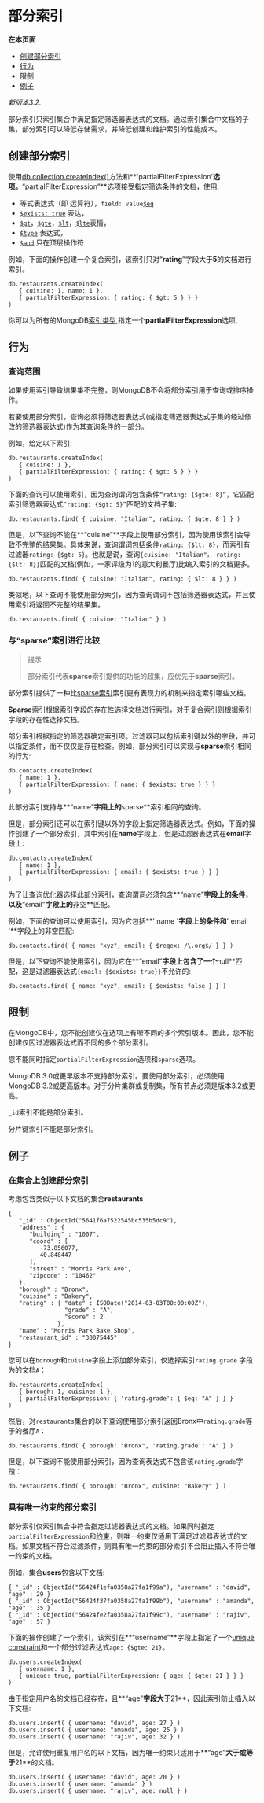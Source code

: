 # 部分索引

**在本页面**

* [创建部分索引](partial-indexes.md#部分)
* [行为](partial-indexes.md#行为)
* [限制](partial-indexes.md#限制)
* [例子](partial-indexes.md#例子)

_新版本3.2._

部分索引只索引集合中满足指定筛选器表达式的文档。通过索引集合中文档的子集，部分索引可以降低存储需求，并降低创建和维护索引的性能成本。

## 创建部分索引

使用[db.collection.createIndex\(\)](https://docs.mongodb.com/master/reference/db.collection.createindex/%20#db.collection.createIndex)方法和**'partialFilterExpression'**选项。**“partialFilterExpression”**选项接受指定筛选条件的文档，使用:

* 等式表达式（即 运算符），`field: value`[`$eq`](https://docs.mongodb.com/master/reference/operator/query/eq/#op._S_eq)
* [`$exists: true`](https://docs.mongodb.com/master/reference/operator/query/exists/#op._S_exists) 表达，
* [`$gt`](https://docs.mongodb.com/master/reference/operator/query/gt/#op._S_gt)，[`$gte`](https://docs.mongodb.com/master/reference/operator/query/gte/#op._S_gte)，[`$lt`](https://docs.mongodb.com/master/reference/operator/query/lt/#op._S_lt)，[`$lte`](https://docs.mongodb.com/master/reference/operator/query/lte/#op._S_lte)表情，
* [`$type`](https://docs.mongodb.com/master/reference/operator/query/type/#op._S_type) 表达式，
* [`$and`](https://docs.mongodb.com/master/reference/operator/query/and/#op._S_and) 只在顶层操作符

例如，下面的操作创建一个复合索引，该索引只对“**rating**”字段大于**5**的文档进行索引。

```text
db.restaurants.createIndex(
   { cuisine: 1, name: 1 },
   { partialFilterExpression: { rating: { $gt: 5 } } }
)
```

你可以为所有的MongoDB[索引类型](https://docs.mongodb.com/master/indexes/#index-types),指定一个**partialFilterExpression**选项.

## 行为

### 查询范围

如果使用索引导致结果集不完整，则MongoDB不会将部分索引用于查询或排序操作。

若要使用部分索引，查询必须将筛选器表达式\(或指定筛选器表达式子集的经过修改的筛选器表达式\)作为其查询条件的一部分。

例如，给定以下索引:

```text
db.restaurants.createIndex(
   { cuisine: 1 },
   { partialFilterExpression: { rating: { $gt: 5 } } }
)
```

下面的查询可以使用索引，因为查询谓词包含条件`“rating: {$gte: 8}”`，它匹配索引筛选器表达式`“rating: {$gt: 5}”`匹配的文档子集:

```text
db.restaurants.find( { cuisine: "Italian", rating: { $gte: 8 } } )
```

但是，以下查询不能在**“cuisine”**字段上使用部分索引，因为使用该索引会导致不完整的结果集。具体来说，查询谓词包括条件`rating: {$lt: 8}`，而索引有过滤器`rating: {$gt: 5}`。也就是说，查询`{cuisine: "Italian"， rating: {$lt: 8}}`匹配的文档\(例如，一家评级为1的意大利餐厅\)比编入索引的文档更多。

```text
db.restaurants.find( { cuisine: "Italian", rating: { $lt: 8 } } )
```

类似地，以下查询不能使用部分索引，因为查询谓词不包括筛选器表达式，并且使用索引将返回不完整的结果集。

```text
db.restaurants.find( { cuisine: "Italian" } )
```

### 与“sparse”索引进行比较

> 提示
>
> 部分索引代表**sparse**索引提供的功能的超集，应优先于**sparse**索引。

部分索引提供了一种比[sparse索引](https://docs.mongodb.com/master/core/index-sparse/)索引更有表现力的机制来指定索引哪些文档。

**Sparse**索引根据索引字段的存在性选择文档进行索引，对于复合索引则根据索引字段的存在性选择文档。

部分索引根据指定的筛选器确定索引项。过滤器可以包括索引键以外的字段，并可以指定条件，而不仅仅是存在检查。例如，部分索引可以实现与**sparse**索引相同的行为:

```text
db.contacts.createIndex(
   { name: 1 },
   { partialFilterExpression: { name: { $exists: true } } }
)
```

此部分索引支持与**“name”**字段上的**sparse**索引相同的查询。

但是，部分索引还可以在索引键以外的字段上指定筛选器表达式。例如，下面的操作创建了一个部分索引，其中索引在**name**字段上，但是过滤器表达式在**email**字段上:

```text
db.contacts.createIndex(
   { name: 1 },
   { partialFilterExpression: { email: { $exists: true } } }
)
```

为了让查询优化器选择此部分索引，查询谓词必须包含**“name”**字段上的条件，以及**“email”**字段上的**非空**匹配。

例如，下面的查询可以使用索引，因为它包括**' name '**字段上的条件和**' email '**字段上的非空匹配:

```text
db.contacts.find( { name: "xyz", email: { $regex: /\.org$/ } } )
```

但是，以下查询不能使用索引，因为它在**“email”**字段上包含了一个**null**匹配，这是过滤器表达式`{email: {$exists: true}}`不允许的:

```text
db.contacts.find( { name: "xyz", email: { $exists: false } } )
```

## 限制

在MongoDB中，您不能创建仅在选项上有所不同的多个索引版本。因此，您不能创建仅因过滤器表达式而不同的多个部分索引。

您不能同时指定`partialFilterExpression`选项和`sparse`选项。

MongoDB 3.0或更早版本不支持部分索引。要使用部分索引，必须使用MongoDB 3.2或更高版本。对于分片集群或复制集，所有节点必须是版本3.2或更高。

`_id`索引不能是部分索引。

分片键索引不能是部分索引。

## 例子

### 在集合上创建部分索引

考虑包含类似于以下文档的集合**restaurants**

```text
{
   "_id" : ObjectId("5641f6a7522545bc535b5dc9"),
   "address" : {
      "building" : "1007",
      "coord" : [
         -73.856077,
         40.848447
      ],
      "street" : "Morris Park Ave",
      "zipcode" : "10462"
   },
   "borough" : "Bronx",
   "cuisine" : "Bakery",
   "rating" : { "date" : ISODate("2014-03-03T00:00:00Z"),
                "grade" : "A",
                "score" : 2
              },
   "name" : "Morris Park Bake Shop",
   "restaurant_id" : "30075445"
}
```

您可以在`borough`和`cuisine`字段上添加部分索引，仅选择索引`rating.grade` 字段为的文档`A`：

```text
db.restaurants.createIndex(
   { borough: 1, cuisine: 1 },
   { partialFilterExpression: { 'rating.grade': { $eq: "A" } } }
)
```

然后，对`restaurants`集合的以下查询使用部分索引返回Bronx中`rating.grade`等于的餐厅`A`：

```text
db.restaurants.find( { borough: "Bronx", 'rating.grade': "A" } )
```

但是，以下查询不能使用部分索引，因为查询表达式不包含该`rating.grade`字段：

```text
db.restaurants.find( { borough: "Bronx", cuisine: "Bakery" } )
```

### 具有唯一约束的部分索引

部分索引仅索引集合中符合指定过滤器表达式的文档。如果同时指定 `partialFilterExpression`和[约束](https://docs.mongodb.com/master/core/index-unique/#index-type-unique)，则唯一约束仅适用于满足过滤器表达式的文档。如果文档不符合过滤条件，则具有唯一约束的部分索引不会阻止插入不符合唯一约束的文档。

例如，集合**users**包含以下文档:

```text
{ "_id" : ObjectId("56424f1efa0358a27fa1f99a"), "username" : "david", "age" : 29 }
{ "_id" : ObjectId("56424f37fa0358a27fa1f99b"), "username" : "amanda", "age" : 35 }
{ "_id" : ObjectId("56424fe2fa0358a27fa1f99c"), "username" : "rajiv", "age" : 57 }
```

下面的操作创建了一个索引，该索引在**“username”**字段上指定了一个[unique constraint](https://docs.mongodb.com/master/core/index-unique/#index-type-unique)和一个部分过滤表达式`age: {$gte: 21}`。

```text
db.users.createIndex(
   { username: 1 },
   { unique: true, partialFilterExpression: { age: { $gte: 21 } } }
)
```

由于指定用户名的文档已经存在，且**“age”**字段大于**21**，因此索引防止插入以下文档:

```text
db.users.insert( { username: "david", age: 27 } )
db.users.insert( { username: "amanda", age: 25 } )
db.users.insert( { username: "rajiv", age: 32 } )
```

但是，允许使用重复用户名的以下文档，因为唯一约束只适用于**“age”**大于或等于**21**的文档。

```text
db.users.insert( { username: "david", age: 20 } )
db.users.insert( { username: "amanda" } )
db.users.insert( { username: "rajiv", age: null } )
```

